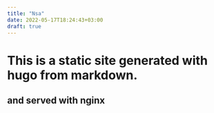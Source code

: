 ```yaml
---
title: "Nsa"
date: 2022-05-17T18:24:43+03:00
draft: true
---
```


# This is a static site generated with hugo from markdown.

## and served with nginx
